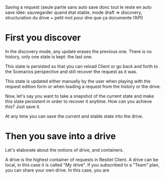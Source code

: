 Saving a request (seule partie sans auto save donc tout le reste en auto save idée: sauvegarder quand état stable, mode draft => discovery, structuration du drive + petit mot pour dire que ça documente l’API)

# First you discover
In the discovery mode, any update erases the previous one. There is no history, only one state is kept: the last one.

This state is persisted so that you can reload Client or go back and forth to the Scenarios perspective and still recover the request as it was.

This state is updated either manually by the user when playing with the request edition form or when loading a request from the history or the drive.

Now, let's say you want to take a snapshot of the current state and make this state persistent in order to recover it anytime.
How can you achieve this? Just save it.

At any time you can save the current and stable state into the drive.

# Then you save into a drive

Let's elaborate about the notions of drive, and containers.

A drive is the highest container of requests in Restlet Client.
A drive can be local, in this case it is called "My drive".
If you subscribed to a "Team" plan, you can share your own drive. In this case, you are
